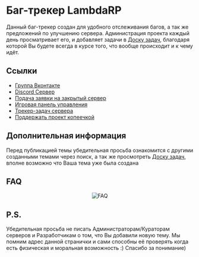 # Баг-трекер LambdaRP
Данный баг-трекер создан для удобного отслеживания багов, а так же предложений по улучшению сервера. Администрация проекта каждый день просматривает его, и добавляет задачи в [Доску задач](https://trello.com/b/zp5tLzr4/lambdarp-develop-board), благодаря которой Вы будете всегда в курсе того, что вообще происходит и к чему идёт.

## Ссылки
* [Группа Вконтакте](https://vk.com/lambdarp)
* [Discord Сервер](https://discordapp.com/invite/zzCTfq7)
* [Подача заявки на закрытый сервер](https://lambdarp.ru/)
* [Игровая панель управления](https://webpanel.lambdarp.ru)
* [Трекер-задач сервера](https://trello.com/b/zp5tLzr4/lambdarp-develop-board)
* [Поддержать проект копеечкой](https://twitch24.ru/d/LambdaRP)

## Дополнительная информация
Перед публикацией темы убедительная просьба ознакомится с другими созданными темами через поиск, а так же просмотреть [Доску задач](https://trello.com/b/zp5tLzr4/lambdarp-develop-board), вполне возможно что Ваша тема уже была создана

## FAQ
<p align="center">
  <img alt="FAQ" src="https://lambdarp.ru/CnfAef7.gif">
</p>

## P.S.
Убедительная просьба не писать Администраторам/Кураторам серверов и Разработчикам о том, что Вы добавили новую тему. Мы помним адрес данной странички и сами способны её проверять когда есть физическая и моральная возможность :)
Спасибо за понимание)
